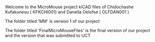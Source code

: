 Welcome to the MicroMouse project kiCAD files of Chidochashe Kufakunesu ( KFKCHI001) and Danella Oelofse ( OLFDAN001 )

The folder titled 'MM' is version 1 of our project

The folder titled 'FinalMicroMouseFiles' is the final version of our project and the version that was submitted to UCT
